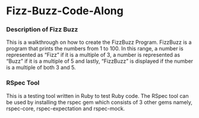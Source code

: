 # Fizz-Buzz-Code-Along

### Description of Fizz Buzz
This is a walkthrough on how to create the FizzBuzz Program. FizzBuzz is a program that prints the numbers from 1 to 100. In this range, a number is represented as “Fizz” if it is a multiple of 3, a number is represented as “Buzz” if it is a multiple of 5 and lastly, “FizzBuzz” is displayed if the number is a multiple of both 3 and 5.

### RSpec Tool
This is a testing tool written in Ruby to test Ruby code. The RSpec tool can be used by installing the rspec gem which consists of 3 other gems namely, rspec-core, rspec-expectation and rspec-mock.
